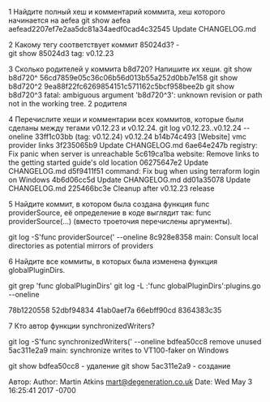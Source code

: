 1 Найдите полный хеш и комментарий коммита, хеш которого начинается на aefea
  git show aefea
aefead2207ef7e2aa5dc81a34aedf0cad4c32545
 Update CHANGELOG.md

2 Какому тегу соответствует коммит 85024d3?  -  
 git show 85024d3     tag: v0.12.23

3 Сколько родителей у коммита b8d720? Напишите их хеши. 
git show b8d720^     56cd7859e05c36c06b56d013b55a252d0bb7e158
git show b8d720^2       9ea88f22fc6269854151c571162c5bcf958bee2b
git show b8d720^3    fatal: ambiguous argument 'b8d720^3': unknown revision or path not in the working tree.
2 родителя

4 Перечислите хеши и комментарии всех коммитов, которые были сделаны между тегами v0.12.23 и v0.12.24.
 git log v0.12.23..v0.12.24 --oneline
33ff1c03bb (tag: v0.12.24) v0.12.24
b14b74c493 [Website] vmc provider links
3f235065b9 Update CHANGELOG.md
6ae64e247b registry: Fix panic when server is unreachable
5c619ca1ba website: Remove links to the getting started guide's old location
06275647e2 Update CHANGELOG.md
d5f9411f51 command: Fix bug when using terraform login on Windows
4b6d06cc5d Update CHANGELOG.md
dd01a35078 Update CHANGELOG.md
225466bc3e Cleanup after v0.12.23 release

5 Найдите коммит, в котором была создана функция func providerSource, её определение в коде выглядит так: func providerSource(...) (вместо троеточия перечислены аргументы).

 git log -S'func providerSource(' --oneline
8c928e8358 main: Consult local directories as potential mirrors of providers


6 Найдите все коммиты, в которых была изменена функция globalPluginDirs.

git grep 'func globalPluginDirs'
git log -L :'func globalPluginDirs':plugins.go --oneline

78b1220558
52dbf94834
41ab0aef7a
66ebff90cd
8364383c35


7 Кто автор функции synchronizedWriters?

 git log -S'func synchronizedWriters(' --oneline
bdfea50cc8 remove unused
5ac311e2a9 main: synchronize writes to VT100-faker on Windows

git show bdfea50cc8 - удаление
git show 5ac311e2a9 - создание

Автор:
Author: Martin Atkins <mart@degeneration.co.uk>
Date:   Wed May 3 16:25:41 2017 -0700